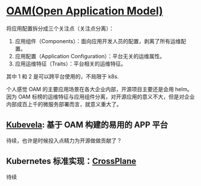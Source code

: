 # [OAM(Open Application Model)](https://github.com/oam-dev)

将应用配置拆分成三个关注点（关注点分离）：

1. 应用组件（Components）：面向应用开发人员的配置，剥离了所有运维配置。
2. 应用配置（Application Configuration）：平台无关的运维属性。
3. 应用运维特征（Traits）：平台相关的运维特征。

其中 1 和 2 是可以跨平台使用的，不局限于 k8s.

个人感觉 OAM 的主要应用场景在各大企业内部，开源项目主要还是会用 helm。
因为 OAM 标榜的运维特征与应用组件分离，对开源应用的意义不大，但是对企业内部成百上千的微服务部署而言，就意义重大了。


## [Kubevela](https://github.com/oam-dev/kubevela): 基于 OAM 构建的易用的 APP 平台

待续，也许是时候投入点精力为开源做做贡献了？

## Kubernetes 标准实现：[CrossPlane](https://github.com/crossplane/crossplane)

待续
